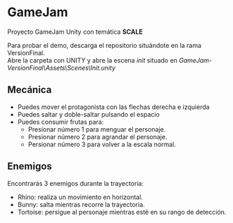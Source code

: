# GameJam
Proyecto GameJam Unity con temática **SCALE**

Para probar el demo, descarga el repositorio situándote en la rama VersionFinal.  
Abre la carpeta con UNITY y abre la escena *init* situado en *GameJam-VersionFinal\Assets\Scenes\Init.unity*  
## Mecánica
* Puedes mover el protagonista con las flechas derecha e izquierda
* Puedes saltar y doble-saltar pulsando el espacio
* Puedes consumir frutas para:
    * Presionar número 1 para menguar el personaje.
    * Presionar número 2 para agrandar el personaje.
    * Persionar número 3 para volver a la escala normal.
## Enemigos 
Encontrarás 3 enemigos durante la trayectoria:
* Rhino: realiza un movimiento en horizontal.
* Bunny: salta mientras recorre la trayectoria.
* Tortoise: persigue al personaje mientras esté en su rango de detección.
